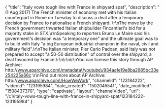 {
    "title": "Italy vows tough line with France in shipyard spat",
    "description": "(1 Aug 2017) The French minister of economy met with his Italian counterpart in Rome on Tuesday to discuss a deal after a temporary decision by France to nationalise a French shipyard. \r\nThe move by the French government thwarted Italian shipbuilder Fincantieri's bid for a majority stake in STX.\r\nSpeaking to reporters Bruno Le Maire said his government's decision was \"a temporary one\" and the ultimate goal was to to build with Italy \"a big European industrial champion in the naval, civil and military field\".\r\nThe Italian minister, Pier Carlo Padoan, said Italy was not prepared to accept \"a 50-50 distribution\" of control over the shipyard, a deal favoured by France.\r\n\r\n\r\nYou can license this story through AP Archive: http:\/\/www.aparchive.com\/metadata\/youtube\/934aafe19e8ba2685bc33e254225a66c \r\nFind out more about AP Archive: http:\/\/www.aparchive.com\/HowWeWork",
    "channelid": "123184222",
    "videoid": "123195984",
    "date_created": "1502045541",
    "date_modified": "1508437370",
    "type": "captivate",
    "layout": "channelVideo",
    "url": "\/c1\/italy-vows-tough-line-with-france-in-shipyard-spat\/123184222-123195984"
}